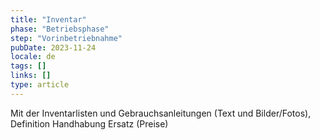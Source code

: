 ```yaml
---
title: "Inventar"
phase: "Betriebsphase"
step: "Vorinbetriebnahme"
pubDate: 2023-11-24
locale: de
tags: []
links: []
type: article
---
```


Mit der Inventarlisten und Gebrauchsanleitungen (Text und Bilder/Fotos), Definition Handhabung Ersatz (Preise)
